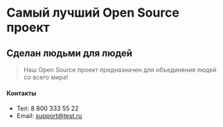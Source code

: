# Самый лучший Open Source проект

## Сделан людьми для людей

> Наш Open Source проект предназначен для объединения людей со всего мира!

#### Контакты
* Тел: 8 800 333 55 22
* Email: support@test.ru
